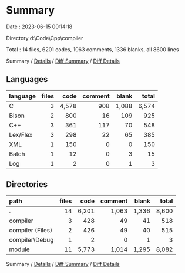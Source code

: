 # Summary

Date : 2023-06-15 00:14:18

Directory d:\\Code\\Cpp\\compiler

Total : 14 files,  6201 codes, 1063 comments, 1336 blanks, all 8600 lines

Summary / [Details](details.md) / [Diff Summary](diff.md) / [Diff Details](diff-details.md)

## Languages
| language | files | code | comment | blank | total |
| :--- | ---: | ---: | ---: | ---: | ---: |
| C | 3 | 4,578 | 908 | 1,088 | 6,574 |
| Bison | 2 | 800 | 16 | 109 | 925 |
| C++ | 3 | 361 | 117 | 70 | 548 |
| Lex/Flex | 3 | 298 | 22 | 65 | 385 |
| XML | 1 | 150 | 0 | 0 | 150 |
| Batch | 1 | 12 | 0 | 3 | 15 |
| Log | 1 | 2 | 0 | 1 | 3 |

## Directories
| path | files | code | comment | blank | total |
| :--- | ---: | ---: | ---: | ---: | ---: |
| . | 14 | 6,201 | 1,063 | 1,336 | 8,600 |
| compiler | 3 | 428 | 49 | 41 | 518 |
| compiler (Files) | 2 | 426 | 49 | 40 | 515 |
| compiler\\Debug | 1 | 2 | 0 | 1 | 3 |
| module | 11 | 5,773 | 1,014 | 1,295 | 8,082 |

Summary / [Details](details.md) / [Diff Summary](diff.md) / [Diff Details](diff-details.md)